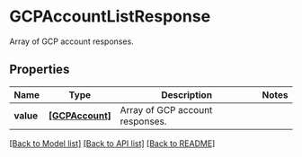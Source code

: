# GCPAccountListResponse

Array of GCP account responses.

## Properties
Name | Type | Description | Notes
------------ | ------------- | ------------- | -------------
**value** | [**[GCPAccount]**](GCPAccount.md) | Array of GCP account responses. | 

[[Back to Model list]](README.md#documentation-for-models) [[Back to API list]](README.md#documentation-for-api-endpoints) [[Back to README]](README.md)


